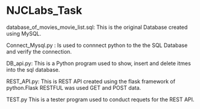# NJCLabs_Task

database_of_movies_movie_list.sql:
                       This is the original Database created using MySQL.

Connect_Mysql.py :
        Is used to connnect python to the the SQL Database and verify the connection.

DB_api.py:
        This is a  Python program  used to show, insert and delete itmes into the sql database.
        
REST_API.py:
    This is REST API created using the flask framework of python.Flask RESTFUL was used GET and POST data.
    
TEST.py
    This is a tester program  used to conduct requets for the REST API.
